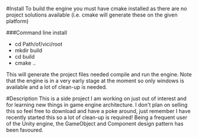 #Install
To build the engine you must have cmake installed as there are no project solutions available (i.e. cmake will generate these on the given platform)

###Command line install
- cd Path/of/vici/root
- mkdir build
- cd build
- cmake ..

This will generate the project files needed compile and run the engine. Note that the engine is in a very early stage at the moment so only windows is available and a lot of clean-up is needed.

#Description
This is a side project I am working on just out of interest and for learning new things in game engine architecture. I don't plan on selling this so feel free to download and have a poke around, just remember I have recently started this so a lot of clean-up is required!
Being a frequent user of the Unity engine, the GameObject and Component design pattern has been favoured.  